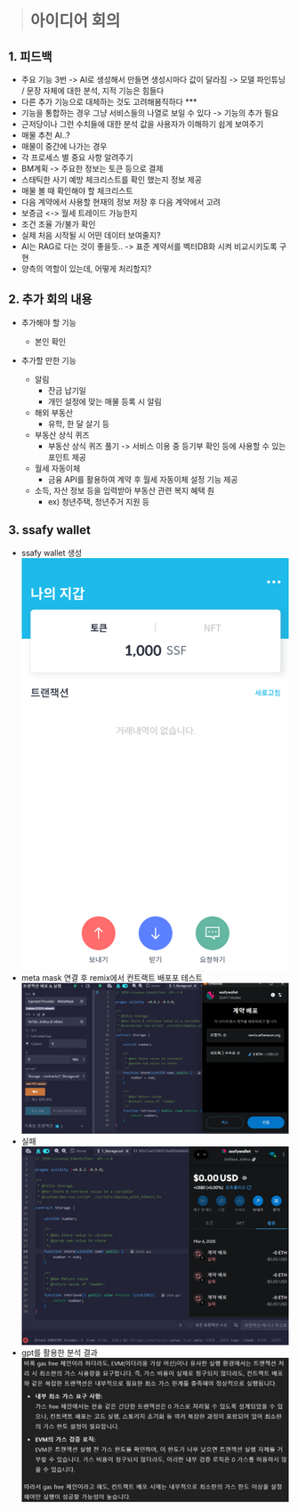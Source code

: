 > # 아이디어 회의

## 1. 피드백
- 주요 기능 3번 -> AI로 생성해서 만들면 생성시마다 값이 달라짐 -> 모델 파인튜닝 / 문장 자체에 대한 분석, 지적 기능은 힘들다
- 다른 추가 기능으로 대체하는 것도 고려해봄직하다 ***
- 기능을 통합하는 경우 그냥 서비스들의 나열로 보일 수 있다 -> 기능의 추가 필요
- 근저당이나 그런 수치들에 대한 분석 값을 사용자가 이해하기 쉽게 보여주기
- 매물 추천 AI..?
- 매물이 중간에 나가는 경우
- 각 프로세스 별 중요 사항 알려주기
- BM계획 -> 주요한 정보는 토큰 등으로 결제
- 스태틱한 사기 예방 체크리스트를 확인 했는지 정보 제공
- 매물 볼 때 확인해야 할 체크리스트
- 다음 계약에서 사용할 현재의 정보 저장 후 다음 계약에서 고려
- 보증금 <-> 월세 트레이드 가능한지
- 조건 조율 가/불가 확인
- 실제 처음 시작될 시 어떤 데이터 보여줄지?
- AI는 RAG로 다는 것이 좋을듯.. -> 표준 계약서를 벡터DB화 시켜 비교시키도록 구현
- 양측의 역할이 있는데, 어떻게 처리할지?

## 2. 추가 회의 내용
- 추가해야 할 기능
    - 본인 확인

- 추가할 만한 기능
    - 알림
        - 잔금 납기일
        - 개인 설정에 맞는 매물 등록 시 알림
    - 해외 부동산
        - 유학, 한 달 살기 등
    - 부동산 상식 퀴즈
        - 부동산 상식 퀴즈 풀기 -> 서비스 이용 중 등기부 확인 등에 사용할 수 있는 포인트 제공
    - 월세 자동이체
        - 금융 API를 활용하여 계약 후 월세 자동이체 설정 기능 제공
    - 소득, 자산 정보 등을 입력받아 부동산 관련 복지 혜택 춴
        - ex) 청년주택, 청년주거 지원 등

## 3. ssafy wallet
- ssafy wallet 생성
![ssafywallet](./src/d3_ssafy_wallet.png)
- meta mask 연결 후 remix에서 컨트랙트 배포포 테스트
![remix](./src/d3_remix.png)
- 실패 
![failed](./src/d3_failed.png)
- gpt를 활용한 분석 결과
![analyze](./src/d3_analyze.png)